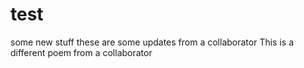 # test
some new stuff
these are some updates from a collaborator
This is a different poem from a collaborator
